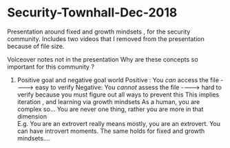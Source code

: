 # Security-Townhall-Dec-2018

Presentation around fixed and growth mindsets , for the security community.
Includes two videos that I removed from the presentation because of file size.

Voiceover notes not in the presentation
Why are these concepts so important for this community ?
  1. Positive goal and negative goal world
      Positive : You *can* access the file ----> easy to verify 
      Negative: You *cannot* assess the file ----> hard to verify because you must figure out all ways to prevent this
  This implies iteration , and learning via growth mindsets
As a human, you are complex so...
  You are never one thing, rather you are more in that dimension  
    E.g. You are an extrovert really means mostly, you are an extrovert. You can have introvert moments.
    The same holds for fixed and growth mindsets....
    
